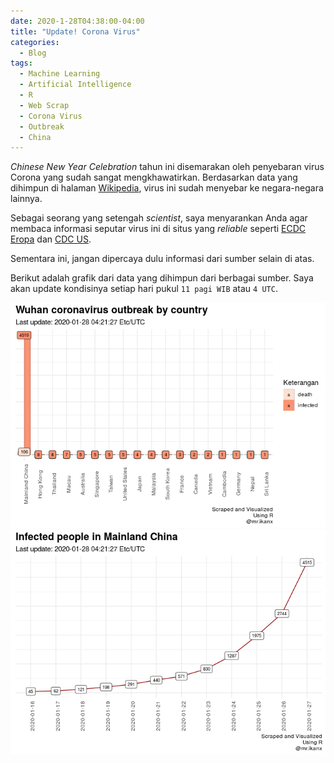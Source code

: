 ```yaml
---
date: 2020-1-28T04:38:00-04:00
title: "Update! Corona Virus"
categories:
  - Blog
tags:
  - Machine Learning
  - Artificial Intelligence
  - R
  - Web Scrap
  - Corona Virus
  - Outbreak
  - China
---
```


*Chinese New Year Celebration* tahun ini disemarakan oleh penyebaran
virus Corona yang sudah sangat mengkhawatirkan. Berdasarkan data yang
dihimpun di halaman
[Wikipedia](https://en.wikipedia.org/wiki/2019%E2%80%9320_Wuhan_coronavirus_outbreak),
virus ini sudah menyebar ke negara-negara lainnya.

Sebagai seorang yang setengah *scientist*, saya menyarankan Anda agar
membaca informasi seputar virus ini di situs yang *reliable* seperti
[ECDC Eropa](https://www.ecdc.europa.eu/en/novel-coronavirus-china) dan
[CDC US](https://www.cdc.gov/coronavirus/index.html).

Sementara ini, jangan dipercaya dulu informasi dari sumber selain di
atas.

Berikut adalah grafik dari data yang dihimpun dari berbagai sumber. Saya
akan update kondisinya setiap hari pukul `11 pagi WIB` atau `4
UTC`.

![chart 1](https://raw.githubusercontent.com/ikanx101/belajaR/master/Bukan%20Infografis/Corona%20Virus/Corona-Virus_files/figure-gfm/unnamed-chunk-1-1.png)
![chart 2](https://raw.githubusercontent.com/ikanx101/belajaR/master/Bukan%20Infografis/Corona%20Virus/Corona-Virus_files/figure-gfm/unnamed-chunk-1-2.png)
